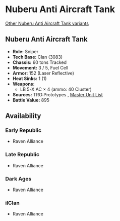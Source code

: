 # Nuberu Anti Aircraft Tank 

[Other Nuberu Anti Aircraft Tank variants](../nuberu_anti_aircraft_tank.md) 

## Nuberu Anti Aircraft Tank 

- **Role:** Sniper 
- **Tech Base:** Clan (3083) 
- **Chassis:** 60 tons Tracked 
- **Movement:** 3 / 5, Fuel Cell 
- **Armor:** 152 (Laser Reflective) 
- **Heat Sinks:** 1 (1) 
- **Weapons:** 
  - LB 5-X AC × 4 (ammo: 40 Cluster) 
- **Sources:** TRO:Prototypes , [Master Unit List](http://masterunitlist.info/Unit/Details/4737) 
- **Battle Value:** 895 

## Availability 

### Early Republic 

- Raven Alliance 

### Late Republic 

- Raven Alliance 

### Dark Ages 

- Raven Alliance 

### ilClan 

- Raven Alliance 

